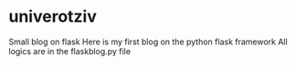 # univerotziv
Small blog on flask
Here is my first blog on the python flask framework
All logics are in the flaskblog.py file
